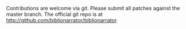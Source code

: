 Contributions are welcome via git. Please submit all patches against the master branch.
The official git repo is at http://github.com/biblionarrator/biblionarrator.
